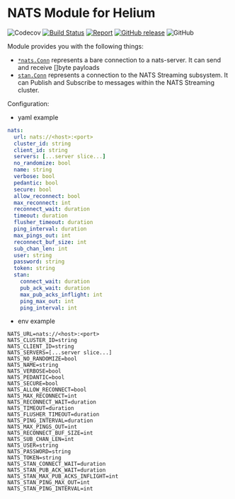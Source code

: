 # NATS Module for Helium

![Codecov](https://img.shields.io/codecov/c/github/go-helium/nats.svg?style=flat-square)
[![Build Status](https://travis-ci.com/go-helium/nats.svg?branch=master)](https://travis-ci.com/go-helium/nats)
[![Report](https://goreportcard.com/badge/github.com/go-helium/nats)](https://goreportcard.com/report/github.com/go-helium/nats)
[![GitHub release](https://img.shields.io/github/release/go-helium/nats.svg)](https://github.com/go-helium/nats)
![GitHub](https://img.shields.io/github/license/go-helium/nats.svg?style=popout)

Module provides you with the following things:
- [`*nats.Conn`](https://godoc.org/github.com/nats-io/nats.go#Conn) represents a bare connection to a nats-server. It can send and receive []byte payloads
- [`stan.Conn`](https://godoc.org/github.com/nats-io/stan.go#Conn) represents a connection to the NATS Streaming subsystem. It can Publish and Subscribe to messages within the NATS Streaming cluster.

Configuration:
- yaml example
```yaml
nats:
  url: nats://<host>:<port>
  cluster_id: string
  client_id: string
  servers: [...server slice...]
  no_randomize: bool
  name: string
  verbose: bool
  pedantic: bool
  secure: bool
  allow_reconnect: bool
  max_reconnect: int
  reconnect_wait: duration
  timeout: duration
  flusher_timeout: duration
  ping_interval: duration
  max_pings_out: int
  reconnect_buf_size: int
  sub_chan_len: int
  user: string
  password: string
  token: string
  stan:
    connect_wait: duration
    pub_ack_wait: duration
    max_pub_acks_inflight: int
    ping_max_out: int
    ping_interval: int
```
- env example
```
NATS_URL=nats://<host>:<port>
NATS_CLUSTER_ID=string
NATS_CLIENT_ID=string
NATS_SERVERS=[...server slice...]
NATS_NO_RANDOMIZE=bool
NATS_NAME=string
NATS_VERBOSE=bool
NATS_PEDANTIC=bool
NATS_SECURE=bool
NATS_ALLOW_RECONNECT=bool
NATS_MAX_RECONNECT=int
NATS_RECONNECT_WAIT=duration
NATS_TIMEOUT=duration
NATS_FLUSHER_TIMEOUT=duration
NATS_PING_INTERVAL=duration
NATS_MAX_PINGS_OUT=int
NATS_RECONNECT_BUF_SIZE=int
NATS_SUB_CHAN_LEN=int
NATS_USER=string
NATS_PASSWORD=string
NATS_TOKEN=string
NATS_STAN_CONNECT_WAIT=duration
NATS_STAN_PUB_ACK_WAIT=duration
NATS_STAN_MAX_PUB_ACKS_INFLIGHT=int
NATS_STAN_PING_MAX_OUT=int
NATS_STAN_PING_INTERVAL=int
```
